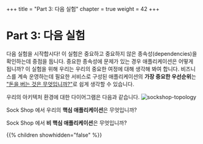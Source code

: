 +++
title = "Part 3: 다음 실험"
chapter = true
weight = 42
+++

# Part 3: 다음 실험
다음 실험을 시작합시다! 이 실험은 중요하고 중요하지 않은 종속성(dependencies)을 확인하는데 중점을 둡니다. 중요한 종속성에 문제가 있는 경우 애플리케이션은 어떻게 됩니까?
이 실험을 위해 우리는 우리의 중요한 여정에 대해 생각해 봐여 합니다. 비즈니스를 계속 운영하는데 필요한 서비스로 구성된 애플리케이션의 **가장 중요한 우선순위**는 ["돈을 버는 것은 무엇입니까?"](https://charity.wtf/2020/07/24/questionable-advice-whats-the-critical-path/)로 쉽게 생각할 수 있습니다. 

우리의 아키텍처 환경에 대한 다이어그램은 다음과 같습니다.
![sockshop-topology](/images/sockshop-topology.png)

Sock Shop 에서 우리의 **핵심 애플리케이션**은 무엇입니까?

Sock Shop 에서 **비 핵심 애플리케이션**은 무엇입니까?

{{% children showhidden="false" %}}
